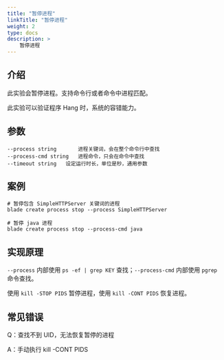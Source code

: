 ```yaml
---
title: "暂停进程"
linkTitle: "暂停进程"
weight: 2
type: docs
description: > 
    暂停进程
---
```

## 介绍

此实验会暂停进程。支持命令行或者命令中进程匹配。

此实验可以验证程序 Hang 时，系统的容错能力。

## 参数

```text
--process string       进程关键词，会在整个命令行中查找
--process-cmd string   进程命令，只会在命令中查找
--timeout string   设定运行时长，单位是秒，通用参数
```

## 案例

```text
# 暂停包含 SimpleHTTPServer 关键词的进程
blade create process stop --process SimpleHTTPServer

# 暂停 java 进程
blade create process stop --process-cmd java
```

## 实现原理

`--process` 内部使用 `ps -ef | grep KEY` 查找；`--process-cmd` 内部使用 `pgrep` 命令查找。

使用 `kill -STOP PIDS` 暂停进程，使用 `kill -CONT PIDS` 恢复进程。

## 常见错误

Q：查找不到 UID，无法恢复暂停的进程

A：手动执行 kill -CONT PIDS